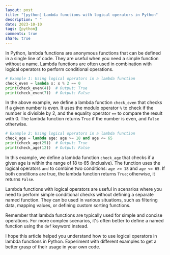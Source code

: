 ```yaml
---
layout: post
title: "[python] Lambda functions with logical operators in Python"
description: " "
date: 2023-10-10
tags: [python]
comments: true
share: true
---
```


In Python, lambda functions are anonymous functions that can be defined in a single line of code. They are useful when you need a simple function without a name. Lambda functions are often used in combination with logical operators to perform conditional operations.

```python
# Example 1: Using logical operators in a lambda function
check_even = lambda x: x % 2 == 0
print(check_even(4))  # Output: True
print(check_even(7))  # Output: False
```

In the above example, we define a lambda function `check_even` that checks if a given number is even. It uses the modulo operator `%` to check if the number is divisible by 2, and the equality operator `==` to compare the result with 0. The lambda function returns `True` if the number is even, and `False` otherwise.

```python
# Example 2: Using logical operators in a lambda function
check_age = lambda age: age >= 18 and age <= 65
print(check_age(25))  # Output: True
print(check_age(12))  # Output: False
```

In this example, we define a lambda function `check_age` that checks if a given age is within the range of 18 to 65 (inclusive). The function uses the logical operators `and` to combine two conditions: `age >= 18` and `age <= 65`. If both conditions are true, the lambda function returns `True`; otherwise, it returns `False`.

Lambda functions with logical operators are useful in scenarios where you need to perform simple conditional checks without defining a separate named function. They can be used in various situations, such as filtering data, mapping values, or defining custom sorting functions.

Remember that lambda functions are typically used for simple and concise operations. For more complex scenarios, it's often better to define a named function using the `def` keyword instead.

I hope this article helped you understand how to use logical operators in lambda functions in Python. Experiment with different examples to get a better grasp of their usage in your own code.
